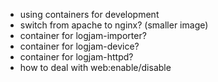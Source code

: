 * using containers for development
* switch from apache to nginx? (smaller image)
* container for logjam-importer?
* container for logjam-device?
* container for logjam-httpd?
* how to deal with web:enable/disable
